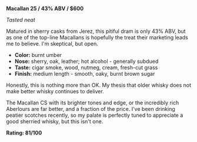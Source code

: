 **Macallan 25 / 43% ABV / $600**

*Tasted neat*

Matured in sherry casks from Jerez, this pitiful dram is only 43% ABV, but as one of the top-line Macallans is hopefully the treat their marketing leads me to believe.  I'm skeptical, but open.

* **Color:** burnt umber
* **Nose:** sherry, oak, leather; hot alcohol - generally subdued
* **Taste:** cigar smoke, wood, nutmeg, cream, fresh-cut grass
* **Finish:** medium length - smooth, oaky, burnt brown sugar

Honestly, this is nothing more than OK.  My thesis that older whisky does not make better whisky continues to deliver.

The Macallan CS with its brighter tones and edge, or the incredibly rich Aberlours are far better, and a fraction of the price. I've been drinking peatier scotches recently, so my palate is perfectly tuned to appreciate a good sherried whisky, but this isn't one.

**Rating: 81/100**